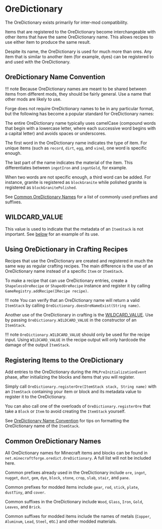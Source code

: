 OreDictionary
=============

The OreDictionary exists primarily for inter-mod compatibility. 

Items that are registered to the OreDictionary become interchangeable with other items that have the same OreDictionary name. This allows recipes to use either item to produce the same result.

Despite its name, the OreDictionary is used for much more than ores. Any item that is similar to another item (for example, dyes) can be registered to and used with the OreDictionary.

OreDictionary Name Convention
-----------------------------

!!! note
    Because OreDictionary names are meant to be shared between items from different mods, they should be fairly general. Use a name that other mods are likely to use.

Forge does not require OreDictionary names to be in any particular format, but the following has become a popular standard for OreDictionary names:

The entire OreDictionary name typically uses camelCase (compound words that begin with a lowercase letter, where each successive word begins with a capital letter) and avoids spaces or underscores.

The first word in the OreDictionary name indicates the type of item. For unique items (such as `record`, `dirt`, `egg`, and `vine`), one word is specific enough.

The last part of the name indicates the material of the item. This differentiates between `ingotIron` and `ingotGold`, for example.

When two words are not specific enough, a third word can be added. For instance, granite is registered as `blockGranite` while polished granite is registered as `blockGranitePolished`.

See [Common OreDictionary Names](#common-oredictionary-names) for a list of commonly used prefixes and suffixes.

WILDCARD_VALUE
--------------

This value is used to indicate that the metadata of an `ItemStack` is not important. See [below](#using-oredictionary-in-crafting-recipes) for an example of its use.

Using OreDictionary in Crafting Recipes
---------------------------------------

Recipes that use the OreDictionary are created and registered in much the same way as regular crafting recipes. The main difference is the use of an OreDictionary name instead of a specific `Item` or `ItemStack`.

To make a recipe that can use OreDictionary entries, create a `ShapelessOreRecipe` or `ShapedOreRecipe` instance and register it by calling `GameRegistry.addRecipe(IRecipe recipe)`.

!!! note
    You can verify that an OreDictionary name will return a valid `ItemStack` by calling `OreDictionary.doesOreNameExist(String name)`.

Another use of the OreDictionary in crafting is the [WILDCARD_VALUE](#wildcard_value). Use by passing `OreDictionary.WILDCARD_VALUE` in the constructor of an `ItemStack`.

!!! note
    `OreDictionary.WILDCARD_VALUE` should only be used for the recipe input. Using `WILDCARD_VALUE` in the recipe output will only hardcode the damage of the output `ItemStack`.

Registering Items to the OreDictionary
--------------------------------------

Add entries to the OreDictionary during the `FMLPreInitializationEvent` phase, after initializing the blocks and items that you will register.

Simply call `OreDictionary.registerOre(ItemStack stack, String name)` with an `ItemStack` containing your item or block and its metadata value to register it to the OreDictionary.

You can also call one of the overloads of `OreDictionary.registerOre` that take a `Block` or `Item` to avoid creating the `ItemStack` yourself.

See [OreDictionary Name Convention](#oredictionary-name-convention) for tips on formatting the OreDictionary name of the `ItemStack`.

Common OreDictionary Names
--------------------------

All OreDictionary names for Minecraft items and blocks can be found in `net.minecraftforge.oredict.OreDictionary`. A full list will not be included here.

Common prefixes already used in the OreDictionary include `ore`, `ingot`, `nugget`, `dust`, `gem`, `dye`, `block`, `stone`, `crop`, `slab`, `stair`, and `pane`.

Common prefixes for modded items include `gear`, `rod`, `stick`, `plate`, `dustTiny`, and `cover`. 

Common suffixes in the OreDictionary include `Wood`, `Glass`, `Iron`, `Gold`, `Leaves`, and `Brick`. 

Common suffixes for modded items include the names of metals (`Copper`, `Aluminum`, `Lead`, `Steel`, etc.) and other modded materials.

